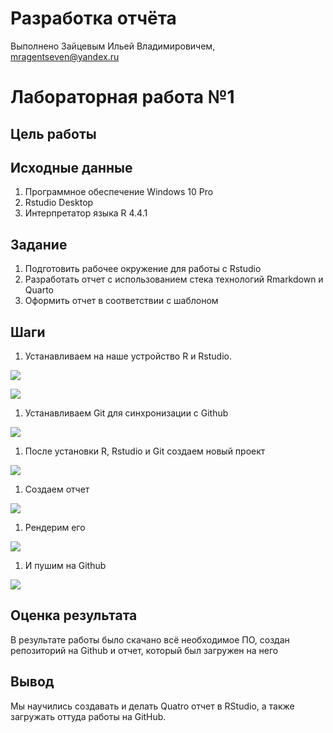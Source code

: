 # Разработка отчёта
Выполнено Зайцевым Ильей Владимировичем, mragentseven@yandex.ru

# Лабораторная работа №1

## Цель работы

<!-- Развить практические навыки использования современного стека воспроизводимых исследований -->

## Исходные данные

1.  Программное обеспечение Windows 10 Pro
2.  Rstudio Desktop
3.  Интерпретатор языка R 4.4.1

## Задание

1.  Подготовить рабочее окружение для работы с Rstudio
2.  Разработать отчет с использованием стека технологий Rmarkdown и
    Quarto
3.  Оформить отчет в соответствии с шаблоном

## Шаги

1.  Устанавливаем на наше устройство R и Rstudio.

![](img/1.png)

![](img/2.png)

1.  Устанавливаем Git для синхронизации с Github

![](img/3.png)

1.  После установки R, Rstudio и Git создаем новый проект

![](img/4.png)

1.  Создаем отчет

![](img/5.png)

1.  Рендерим его

![](img/6.png)

1.  И пушим на Github

![](img/7.png)

## Оценка результата

В результате работы было скачано всё необходимое ПО, создан репозиторий
на Github и отчет, который был загружен на него

## Вывод

Мы научились создавать и делать Quatro отчет в RStudio, а также
загружать оттуда работы на GitHub.
